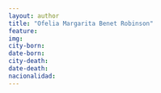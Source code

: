 ```yaml
---
layout: author
title: "Ofelia Margarita Benet Robinson"
feature:
img: 
city-born:
date-born: 
city-death: 
date-death:
nacionalidad:
---
```

